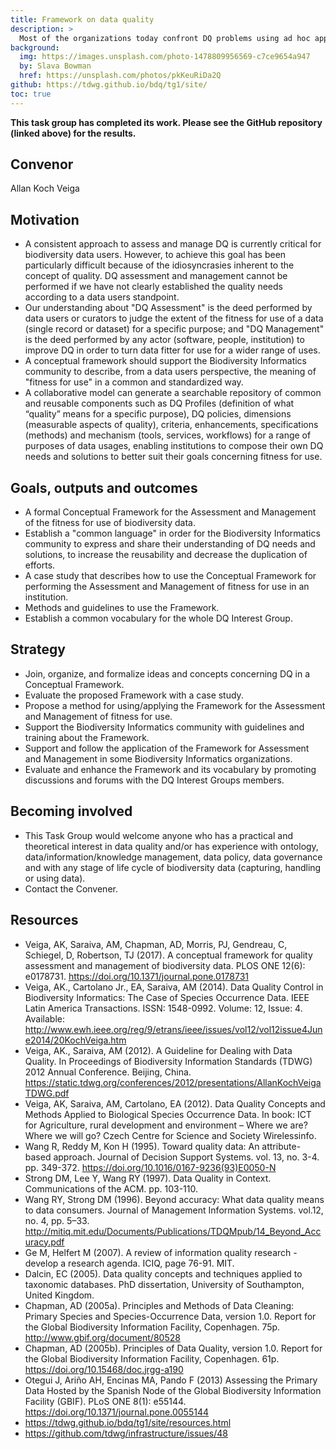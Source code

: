 ```yaml
---
title: Framework on data quality
description: >
  Most of the organizations today confront DQ problems using ad hoc approaches for fixing errors which cause DQ problems. However, such efforts do not assure that data will be fit for use for every purpose. This Task Group is working on the organization of concepts related both DQ needs and solutions for the Assessment and Management of fitness for use of biodiversity data. We expect that outcomes from the Task Group will allow the Biodiversity Informatics community to join efforts to tackle DQ issues by sharing and reusing DQ requirements, methods, tools, services, workflows and best practices which can be used for DQ measurement, validation, recommendation and error prevention and correction.
background:
  img: https://images.unsplash.com/photo-1478809956569-c7ce9654a947
  by: Slava Bowman
  href: https://unsplash.com/photos/pkKeuRiDa2Q
github: https://tdwg.github.io/bdq/tg1/site/
toc: true
---
```


**This task group has completed its work.  Please see the GitHub repository (linked above) for the results.**

## Convenor

Allan Koch Veiga

## Motivation

- A consistent approach to assess and manage DQ is currently critical for biodiversity data users. However, to achieve this goal has been particularly difficult because of the idiosyncrasies inherent to the concept of quality. DQ assessment and management cannot be performed if we have not clearly established the quality needs according to a data users standpoint.
- Our understanding about "DQ Assessment" is the deed performed by data users or curators to judge the extent of the fitness for use of a data (single record or dataset) for a specific purpose; and "DQ Management" is the deed performed by any actor (software, people, institution) to improve DQ in order to turn data fitter for use for a wider range of uses.
- A conceptual framework should support the Biodiversity Informatics community to describe, from a data users perspective, the meaning of "fitness for use" in a common and standardized way.
- A collaborative model can generate a searchable repository of common and reusable components such as DQ Profiles (definition of what “quality” means for a specific purpose), DQ policies, dimensions (measurable aspects of quality), criteria, enhancements, specifications (methods) and mechanism (tools, services, workflows) for a range of purposes of data usages, enabling institutions to compose their own DQ needs and solutions to better suit their goals concerning fitness for use.

## Goals, outputs and outcomes

- A formal Conceptual Framework for the Assessment and Management of the fitness for use of biodiversity data.
- Establish a "common language" in order for the Biodiversity Informatics community to express and share their understanding of DQ needs and solutions, to increase the reusability and decrease the duplication of efforts.
- A case study that describes how to use the Conceptual Framework for performing the Assessment and Management of fitness for use in an institution.
- Methods and guidelines to use the Framework.
- Establish a common vocabulary for the whole DQ Interest Group.

## Strategy

- Join, organize, and formalize ideas and concepts concerning DQ in a Conceptual Framework.
- Evaluate the proposed Framework with a case study.
- Propose a method for using/applying the Framework for the Assessment and Management of fitness for use.
- Support the Biodiversity Informatics community with guidelines and training about the Framework.
- Support and follow the application of the Framework for Assessment and Management in some Biodiversity Informatics organizations.
- Evaluate and enhance the Framework and its vocabulary by promoting discussions and forums with the DQ Interest Groups members.

## Becoming involved

- This Task Group would welcome anyone who has a practical and theoretical interest in data quality and/or has experience with ontology, data/information/knowledge management, data policy, data governance and with any stage of life cycle of biodiversity data (capturing, handling or using data).
- Contact the Convener.

## Resources

- Veiga, AK, Saraiva, AM, Chapman, AD, Morris, PJ, Gendreau, C, Schiegel, D, Robertson, TJ (2017). A conceptual framework for quality assessment and management of biodiversity data. PLOS ONE 12(6): e0178731. <https://doi.org/10.1371/journal.pone.0178731>
- Veiga, AK., Cartolano Jr., EA, Saraiva, AM (2014). Data Quality Control in Biodiversity Informatics: The Case of Species Occurrence Data. IEEE Latin America Transactions. ISSN: 1548-0992. Volume: 12, Issue: 4. Available: <http://www.ewh.ieee.org/reg/9/etrans/ieee/issues/vol12/vol12issue4June2014/20KochVeiga.htm>
- Veiga, AK., Saraiva, AM (2012). A Guideline for Dealing with Data Quality. In Proceedings of Biodiversity Information Standards (TDWG) 2012 Annual Conference. Beijing, China. <https://static.tdwg.org/conferences/2012/presentations/AllanKochVeigaTDWG.pdf>
- Veiga, AK, Saraiva, AM, Cartolano, EA (2012). Data Quality Concepts and Methods Applied to Biological Species Occurrence Data. In book: ICT for Agriculture, rural development and environment – Where we are? Where we will go? Czech Centre for Science and Society Wirelessinfo.
- Wang R, Reddy M, Kon H (1995). Toward quality data: An attribute-based approach. Journal of Decision Support Systems. vol. 13, no. 3-4. pp. 349-372. <https://doi.org/10.1016/0167-9236(93)E0050-N>
- Strong DM, Lee Y, Wang RY (1997). Data Quality in Context. Communications of the ACM. pp. 103-110.
- Wang RY, Strong DM (1996). Beyond accuracy: What data quality means to data consumers. Journal of Management Information Systems. vol.12, no. 4, pp. 5–33. <http://mitiq.mit.edu/Documents/Publications/TDQMpub/14_Beyond_Accuracy.pdf>
- Ge M, Helfert M (2007). A review of information quality research - develop a research agenda. ICIQ, page 76-91. MIT.
- Dalcin, EC (2005). Data quality concepts and techniques applied to taxonomic databases. PhD dissertation, University of Southampton, United Kingdom.
- Chapman, AD (2005a). Principles and Methods of Data Cleaning: Primary Species and Species-Occurrence Data, version 1.0. Report for the Global Biodiversity Information Facility, Copenhagen. 75p. <http://www.gbif.org/document/80528>
- Chapman, AD (2005b). Principles of Data Quality, version 1.0. Report for the Global Biodiversity Information Facility, Copenhagen. 61p. <https://doi.org/10.15468/doc.jrgg-a190>
- Otegui J, Ariño AH, Encinas MA, Pando F (2013) Assessing the Primary Data Hosted by the Spanish Node of the Global Biodiversity Information Facility (GBIF). PLoS ONE 8(1): e55144. <https://doi.org/10.1371/journal.pone.0055144>
- <https://tdwg.github.io/bdq/tg1/site/resources.html>
- <https://github.com/tdwg/infrastructure/issues/48>
